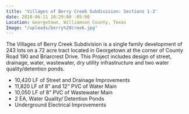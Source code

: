 ```yaml
---
title: 'Villages of Berry Creek Subdivision: Sections 1-3'
date: 2018-06-11 10:29:00 -05:00
Location: Georgetown, Williamson County, Texas
Image: "/uploads/berry%20creek.jpg"
---
```


The Villages of Berry Creek Subdivision is a single family development of 243 lots on a 72 acre tract located in Georgetown at the corner of County Road 190 and Briarcrest Drive.  This Project includes design of street, drainage, water, wastewater, dry utility infrastructure and two water quality/detention ponds.  

* 10,420 LF of Street and Drainage Improvements
* 11,820 LF of 8” and 12” PVC of Water Main
* 10,050 LF of 8” PVC of Wastewater Main
* 2 EA, Water Quality/ Detention Ponds
* Underground Electrical Improvements
